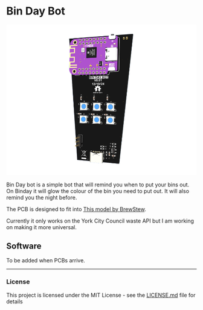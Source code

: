 # Bin Day Bot

![Bin PCB](Images/binpcb.png)

Bin Day bot is a simple bot that will remind you when to put your bins out. On Binday it will glow the colour of the bin you need to put out. It will also remind you the night before.

The PCB is designed to fit into [This model by BrewStew](https://www.thingiverse.com/thing:3377785). 

Currently it only works on the York City Council waste API but I am working on making it more universal.

## Software

To be added when PCBs arrive.

---
### License

This project is licensed under the MIT License - see the [LICENSE.md](LICENSE.md) file for details
